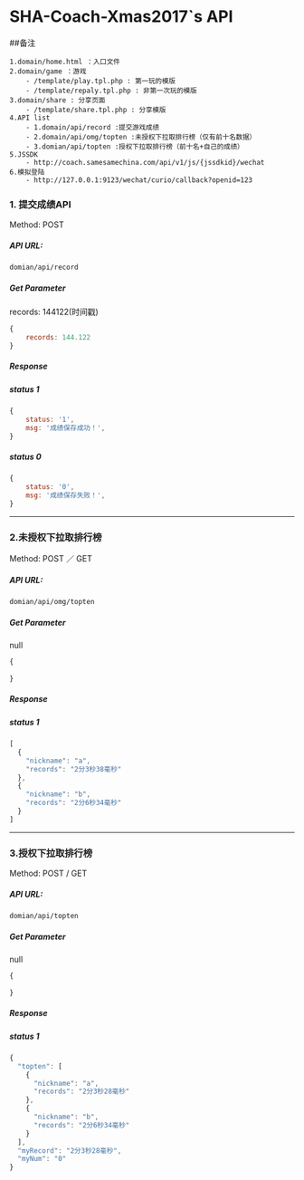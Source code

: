 # SHA-Coach-Xmas2017`s API

##备注
```
1.domain/home.html ：入口文件
2.domain/game ：游戏 
	- /template/play.tpl.php : 第一玩的模版
	- /template/repaly.tpl.php : 非第一次玩的模版
3.domain/share : 分享页面
	- /template/share.tpl.php : 分享模版
4.API list
	- 1.domain/api/record :提交游戏成绩
	- 2.domain/api/omg/topten :未授权下拉取排行榜（仅有前十名数据）
	- 3.domian/api/topten :授权下拉取排行榜（前十名+自己的成绩）
5.JSSDK 
	- http://coach.samesamechina.com/api/v1/js/{jssdkid}/wechat
6.模拟登陆
	- http://127.0.0.1:9123/wechat/curio/callback?openid=123
```

### 1. 提交成绩API

Method: POST

##### API URL:

```html
domian/api/record
```
##### Get Parameter

records: 144122(时间戳)

```javascript
{
	records: 144.122
}
```

##### Response

##### status 1

```javascript
{
    status: '1',
    msg: '成绩保存成功！',
}
```

#####  status 0

```javascript
{
    status: '0',
    msg: '成绩保存失败！',
}
```

---

### 2.未授权下拉取排行榜

Method: POST ／ GET

##### API URL:

```html
domian/api/omg/topten
```
##### Get Parameter

null

```javascript
{
	
}
```

##### Response

##### status 1

```javascript
[
  {
    "nickname": "a",
    "records": "2分3秒38毫秒"
  },
  {
    "nickname": "b",
    "records": "2分6秒34毫秒"
  }
]
```

---

### 3.授权下拉取排行榜

Method: POST / GET

##### API URL:

```html
domian/api/topten
```
##### Get Parameter

null

```javascript
{
	
}
```

##### Response

##### status 1

```javascript
{
  "topten": [
    {
      "nickname": "a",
      "records": "2分3秒28毫秒"
    },
    {
      "nickname": "b",
      "records": "2分6秒34毫秒"
    }
  ],
  "myRecord": "2分3秒28毫秒",
  "myNum": "0"
}
```
